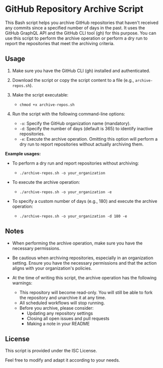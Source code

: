 # GitHub Repository Archive Script

This Bash script helps you archive GitHub repositories that haven't received any commits since a specified number of days in the past. It uses the GitHub GraphQL API and the GitHub CLI tool (gh) for this purpose. You can use this script to perform the archive operation or perform a dry run to report the repositories that meet the archiving criteria.

## Usage

1. Make sure you have the GitHub CLI (gh) installed and authenticated.

2. Download the script or copy the script content to a file (e.g., `archive-repos.sh`).

3. Make the script executable:

   - `chmod +x archive-repos.sh`

4. Run the script with the following command-line options:

   - `-o`: Specify the GitHub organization name (mandatory).
   - `-d`: Specify the number of days (default is 365) to identify inactive repositories.
   - `-e`: Execute the archive operation. Omitting this option will perform a dry run to report repositories without actually archiving them.

**Example usages:**

- To perform a dry run and report repositories without archiving:

   - `./archive-repos.sh -o your_organization`

- To execute the archive operation:

   - `./archive-repos.sh -o your_organization -e`

- To specify a custom number of days (e.g., 180) and execute the archive operation:

   - `./archive-repos.sh -o your_organization -d 180 -e`

## Notes

- When performing the archive operation, make sure you have the necessary permissions.

- Be cautious when archiving repositories, especially in an organization setting. Ensure you have the necessary permissions and that the action aligns with your organization's policies.

- At the time of writing this script, the archive operation has the following warnings:
  - This repository will become read-only.
    You will still be able to fork the repository and unarchive it at any time.
  - All scheduled workflows will stop running.
  - Before you archive, please consider:
    - Updating any repository settings
    - Closing all open issues and pull requests
    - Making a note in your README

## License

This script is provided under the ISC License.

Feel free to modify and adapt it according to your needs.
